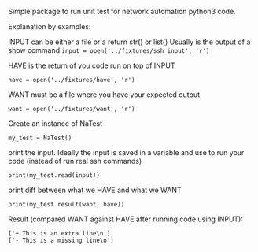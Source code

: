 Simple package to run unit test for network automation python3 code.

Explanation by examples:

INPUT can be either a file or a return str() or list() Usually is the output of a show command
`input = open('../fixtures/ssh_input', 'r')`

HAVE is the return of you code run on top of INPUT

`have = open('../fixtures/have', 'r')`

WANT must be a file where you have your expected output

`want = open('../fixtures/want', 'r')`

Create an instance of NaTest

`my_test = NaTest()`

print the input. Ideally the input is saved in a variable and use to run your code (instead of run real ssh commands)

`print(my_test.read(input))`

print diff between what we HAVE and what we WANT

`print(my_test.result(want, have))`


Result (compared WANT against HAVE after running code using INPUT):

```
['+ This is an extra line\n']
['- This is a missing line\n']
```
